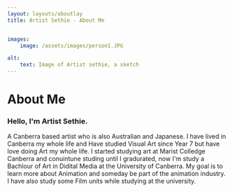 ```yaml
---
layout: layouts/aboutlay
title: Artist Sethie - About Me


images:
    image: /assets/images/person1.JPG

alt:
    text: Image of Artist sethie, a sketch
---
```

# About Me  

### Hello, I'm Artist Sethie.  
A Canberra based artist who is also Australian and Japanese. I have lived in Canberra my whole life and Have studied Visual Art since Year 7 but have love doing Art my whole life. I started studying art at Marist Colledge Canberra and conuintune studing until I gradurated, now I'm study a Bachlour of Art in Didital Media at the University of Canberra. My goal is to learn more about Animation and someday be part of the animation industry. I have also study some Film units while studying at the university.  


